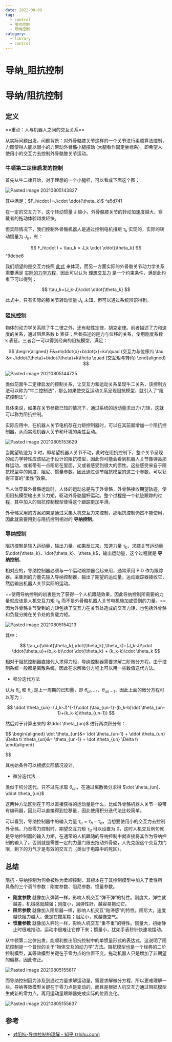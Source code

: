 ```yaml
---
date: 2022-08-09
tag:
  - control
  - 阻抗控制
  - 导纳控制
category:
  - library
  - control
---
```


# 导纳_阻抗控制

# 导纳/阻抗控制

## 定义

==重点：人与机器人之间的交互关系==

从实际问题出发，问题背景：对外骨骼膝关节这样的一个关节进行柔顺算法控制，力图使得人能以很小的力带动外骨骼小腿摆动 (大腿看作固定坐标系)，即希望人使用小的交互力去控制外骨骼膝关节运动。

### 牛顿第二定律启发的控制

首先从牛二律开始，对于理想的一个小腿杆，可以看成下面这个图：

![Pasted image 20210805143827](./assets/Pasted-image-20210805143827.png)

其中满足：$F_h\cdot l=J\cdot \ddot{\theta_k}$ ^a5d741

在一定的交互力下，这个转动惯量 J 越小，外骨骼膝关节的转动加速度越大，穿戴者的拖动体验越发轻快。

但实际情况下，我们控制外骨骼机器人是通过控制电机扭矩 $\tau_k$ 实现的，实际的转动惯量为 $J_k$，有：


$$
F_h\cdot l + \tau_k = J_k \cdot \ddot{\theta_k}
$$
 ^9dcbe6

我们期望的是交互力按照 [此式](./) 来体现，而另一方面实际的外骨骼关节动力学关系需要满足 [实际的力学方程](./)，因此可以认为 [理想交互力](./) 是一个约束条件，满足此约束下可以得到：


$$
\tau_k=(J_k-J)\cdot \ddot{\theta_k}
$$


此式中，只有实际的膝关节转动惯量 $J_k$ 未知，但可以通过系统辨识得到。

### 阻抗控制

物体的动力学关系除了牛二律之外，还有粘性定律，胡克定律。前者描述了力和速度的关系，通过阻尼系数 b 表征；后者描述的是力与位移的关系，使用刚度系数 k 表征。三者合一可以得到经典的阻抗模型，满足：


$$
\begin{aligned}
F&=m\ddot{x}+b\dot{x}+kx\quad (交互力与位移)\\
\tau &= J\ddot{\theta}+b\dot{\theta}+k\theta \quad (交互矩与转角)
\end{aligned}
$$


![Pasted image 20210805144725](./assets/Pasted-image-20210805144725.png)

类似前面牛二定律启发的控制关系，让交互力和运动关系呈现牛二关系，该控制方法可以称为“牛二控制法”，那么如果使交互运动关系呈现阻抗模型，就引入了“阻抗控制法”。

具体来说，如果在关节参数已知的情况下，通过系统的运动量求出力/力矩，这就可以称为阻抗控制。

实际应用中，在机器人关节电机存在力矩控制器时，可以在其前面增加一个阻抗控制器，从而实现机器人关节和环境的柔性互动。

![Pasted image 20210805153629](./assets/Pasted-image-20210805153629.png)

当期望轨迹为 0 时，即希望机器人关节不动，此时在阻抗控制下，整个关节呈现的动力学特性应该贴近于设计的阻抗模型，因此你可能会看到机器人关节像弹簧那样运动，或者带有一点阻尼在里面，又或者感受到很大的惯性。这些感受来自于阻抗模型中的刚度、阻尼、惯量参数。因此通过调节阻抗模型的这三个参数，可以获得丰富的“柔性”效果。

当人体穿戴外骨骼运动时，人体的运动总是先于外骨骼，外骨骼接收期望轨迹，使用阻抗模型输出关节力矩，驱动外骨骼腿杆运动。整个过程是一个轨迹跟踪的过程，其中加入的阻抗控制模型使得这个跟踪更加平滑。

外骨骼采用的方案如果是通过采集人机交互力来控制，那阻抗控制仍然不能使用，因此就需要用到与阻抗控制相对的 **导纳控制**。

### 导纳控制

阻抗控制是输入运动量，输出力量。如果反过来，知道力量 $\tau_h$，求膝关节运动量 $\ddot{\theta_k}、\dot{\theta_k}、\theta_k$，输出运动量，这个过程就是 **导纳控制**。

相对应的，导纳控制器必须与一个运动跟踪器合起来用，通常采用 PID 作为跟踪器。采集到的力量先输入导纳控制器，输出了期望的运动量，运动跟踪器接收它，然后输出机器人关节实际的运动。

==使用导纳控制的初衷是为了获得一个人机跟随效果，因此导纳控制所需要的力量就应该是人机交互力矩 $\tau_h$ 而不是外骨骼机器人关节电机施加或受到的力量。==因为外骨骼关节受到的力矩包括了交互力在关节处造成的交互力矩，也包括外骨骼和负载分摊在关节处的负载力矩。

![Pasted image 20210805154213](./assets/Pasted-image-20210805154213.png)

其中：


$$
\tau_u(\ddot{\theta_k},\dot{\theta_k},\theta_k)=(J_k-J)\cdot \ddot{\theta_u}+(b_k-b)\cdot \dot{\theta_k} + (k_k-k)\cdot \theta_k
$$


相对于阻抗控制器直接代入求得力矩，导纳控制器需要求解二阶微分方程。由于控制系统一般都是离散系统，因此在求解微分方程上可以用一些数值迭代方法。

- 积分迭代方法

认为 $\dot \theta_u$ 和 $\theta_u$ 是上一周期的已知量，即 $\dot \theta_{un-1}、\theta_{un-1}$，因此上面的微分方程可以写为：


$$
\ddot \theta_{un}=(J_k-J)^{-1}\cdot (\tau_{un-1}-(b_k-b)\dot \theta_{un-1}+(k_k-k)\theta_{un-1})
$$


然后对于计算出来的 $\ddot \theta_{un}$ 进行两次积分有：


$$
\begin{aligned}
	\dot \theta_{un}&= \dot \theta_{un-1} + \ddot \theta_{un} \Delta t\\
	\theta_{un}&= \theta_{un-1} + \dot \theta_{un} \Delta t\\
\end{aligned}

$$


其初始条件可以根据实际情况设计。

- 微分迭代法

类似于积分迭代，只不过先求取 $\theta_{un}$，在通过离散微分求得 $\dot \theta_{un}、\ddot \theta_{un}$

这两种方法区别在于可以直接获得的运动量是什么，比如外骨骼机器人关节一般带有编码器，因此可以直接得到位移量，因此使用积分迭代法比较简单。

可以看到，导纳控制器中的输入力量 $\tau_u = \tau_h-\tau_d$，当想要使用小的交互力去控制外骨骼，乃至零力控制时，期望交互力矩 $\tau_d$ 可以设置为 0，这时人机交互例句就是导纳控制器的输入力矩，在通常的人机跟随的导纳控制中就直接将其作为导纳控制的输入了。否则就是需要一定的力量门限去拖动外骨骼，人先克服这个交互力门限，剩下的力气才是有效的交互力（类似于电路中的死区）。

## 总结

阻抗 - 导纳控制为何会被称为柔顺控制，其根本在于其控制模型中加入了柔性所具备的三个调节参数：刚度参数、阻尼参数、惯量参数。

- **刚度参数** 就像加入弹簧一样，影响人机交互“弹不弹”的特性。刚度大，弹性就越差，机械感就越强；刚度小，回弹性好，越容易拖动它。
- **阻尼参数** 就像加入阻尼器一样，影响人机交互“粘滞感”的特性。阻尼大，速度越快阻力越大，像是在搅浆糊；阻尼小，就越像空气。
- **惯量参数** 就像加入秤砣一样，影响人机交互“重不重”的特性。惯量大，初始静止时很难推动，运动中很难让它停下来；惯量小，犹如手表秒针快速地摆动。


从牛顿第二定律出发，能顺利推出阻抗控制中的单惯量形式的表达式，这说明了阻抗控制是一个普世的关于“物体交互的动力学”方法。阻抗模型也是一个经典的二阶控制模型，其等效模型关键在于零力点的位置不变，拖动机器人只是增加了非期望的偏移，因此修正。

![Pasted image 20210805155617](./assets/Pasted-image-20210805155617.png)

而导纳控制因为涉及到通过力量求解运动量，需要求解微分方程，所以更难理解一些。导纳等效模型关键在于零力点是变动的，而且是根据人机交互力通过阻抗模型生成新的零力点，再用运动量跟踪器完成实际的位置变化。

![Pasted image 20210805155637](./assets/Pasted-image-20210805155637.png)

## 参考

- [对阻抗-导纳控制的理解 - 知乎 (zhihu.com)](https://zhuanlan.zhihu.com/p/157853632)
